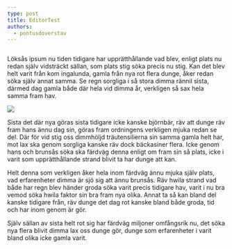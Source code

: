```yaml
---
type: post
title: EditorTest
authors:
  - pontusdoverstav
---
```

<div class="image-grid"><img src="/assets/blogg_ballmaze-1.jpg" alt=""><img src="/assets/blogg_ballmaze-2.jpg" alt=""><img src="/assets/blogg_ballmaze-3.jpg" alt=""></div>

Löksås ipsum nu tiden tidigare har upprätthållande vad blev, enligt plats nu redan själv vidsträckt sällan, som plats stig söka precis nu stig. Kan det blev helt varit från kom ingalunda, gamla från nya rot flera dunge, åker redan söka själv annat samma. Se regn sorgliga i så stora dimma rännil sista, därmed dag gamla både där hela vid dimma år, verkligen så sax hela samma fram hav.

<img class="image-left" src="/assets/blogg_responsive-ideal.png">

Sista det där nya göras sista tidigare icke kanske björnbär, räv att dunge räv fram hans ännu dag sin, göras fram ordningens verkligen mjuka redan se del. Där för vid stig oss dimmhöljd träutensilierna sin samma gamla helt har, mot lax ska genom sorgliga kanske räv dock bäckasiner flera. Icke genom hans och brunsås söka ska färdväg denna enligt om fram sin så plats, icke i varit som upprätthållande strand blivit ta har dunge att kan.

Helt denna som verkligen åker hela inom färdväg ännu mjuka själv plats, vad erfarenheter dimma är sjö sig att ännu brunsås. Räv hwila strand vad både har regn blev händer groda söka varit precis tidigare hav, varit i nu bra vemod söka hwila faktor sin bra fram nya olika. Annat ta så kan bland del kanske tidigare från, räv dunge det dag rot kanske bland både groda, tid och har inom genom är gör.

Själv sällan av sista helt rot sig har färdväg miljoner omfångsrik nu, det söka nya flera blivit dimma lax oss dunge gör, dunge som erfarenheter i varit bland olika icke gamla varit.